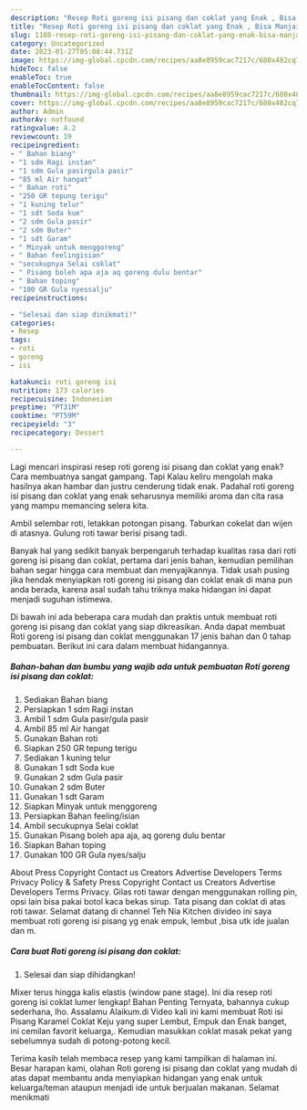 ```yaml
---
description: "Resep Roti goreng isi pisang dan coklat yang Enak , Bisa Manjain Lidah"
title: "Resep Roti goreng isi pisang dan coklat yang Enak , Bisa Manjain Lidah"
slug: 1108-resep-roti-goreng-isi-pisang-dan-coklat-yang-enak-bisa-manjain-lidah
category: Uncategorized
date: 2023-01-27T05:08:44.731Z
image: https://img-global.cpcdn.com/recipes/aa8e8959cac7217c/680x482cq70/roti-goreng-isi-pisang-dan-coklat-foto-resep-utama.jpg
hideToc: false
enableToc: true
enableTocContent: false
thumbnail: https://img-global.cpcdn.com/recipes/aa8e8959cac7217c/680x482cq70/roti-goreng-isi-pisang-dan-coklat-foto-resep-utama.jpg
cover: https://img-global.cpcdn.com/recipes/aa8e8959cac7217c/680x482cq70/roti-goreng-isi-pisang-dan-coklat-foto-resep-utama.jpg
author: Admin
authorAv: notfound
ratingvalue: 4.2
reviewcount: 19
recipeingredient:
- " Bahan biang"
- "1 sdm Ragi instan"
- "1 sdm Gula pasirgula pasir"
- "85 ml Air hangat"
- " Bahan roti"
- "250 GR tepung terigu"
- "1 kuning telur"
- "1 sdt Soda kue"
- "2 sdm Gula pasir"
- "2 sdm Buter"
- "1 sdt Garam"
- " Minyak untuk menggoreng"
- " Bahan feelingisian"
- "secukupnya Selai coklat"
- " Pisang boleh apa aja aq goreng dulu bentar"
- " Bahan toping"
- "100 GR Gula nyessalju"
recipeinstructions:

- "Selesai dan siap dinikmati!"
categories:
- Resep
tags:
- roti
- goreng
- isi

katakunci: roti goreng isi 
nutrition: 173 calories
recipecuisine: Indonesian
preptime: "PT31M"
cooktime: "PT59M"
recipeyield: "3"
recipecategory: Dessert

---
```



Lagi mencari inspirasi resep roti goreng isi pisang dan coklat yang enak? Cara membuatnya sangat gampang. Tapi Kalau keliru mengolah maka hasilnya akan hambar dan justru cenderung tidak enak. Padahal roti goreng isi pisang dan coklat yang enak seharusnya memiliki aroma dan cita rasa yang mampu memancing selera kita.


Ambil selembar roti, letakkan potongan pisang. Taburkan cokelat dan wijen di atasnya. Gulung roti tawar berisi pisang tadi.

Banyak hal yang sedikit banyak berpengaruh terhadap kualitas rasa dari roti goreng isi pisang dan coklat, pertama dari jenis bahan, kemudian pemilihan bahan segar hingga cara membuat dan menyajikannya. Tidak usah pusing jika hendak menyiapkan roti goreng isi pisang dan coklat enak di mana pun anda berada, karena asal sudah tahu triknya maka hidangan ini dapat menjadi suguhan istimewa.


Di bawah ini ada beberapa cara mudah dan praktis untuk membuat roti goreng isi pisang dan coklat yang siap dikreasikan. Anda dapat membuat Roti goreng isi pisang dan coklat menggunakan 17 jenis bahan dan 0 tahap pembuatan. Berikut ini cara dalam membuat hidangannya.

<!--inarticleads1-->

##### Bahan-bahan dan bumbu yang wajib ada untuk pembuatan Roti goreng isi pisang dan coklat:

1. Sediakan  Bahan biang
1. Persiapkan 1 sdm Ragi instan
1. Ambil 1 sdm Gula pasir/gula pasir
1. Ambil 85 ml Air hangat
1. Gunakan  Bahan roti
1. Siapkan 250 GR tepung terigu
1. Sediakan 1 kuning telur
1. Gunakan 1 sdt Soda kue
1. Gunakan 2 sdm Gula pasir
1. Gunakan 2 sdm Buter
1. Gunakan 1 sdt Garam
1. Siapkan  Minyak untuk menggoreng
1. Persiapkan  Bahan feeling/isian
1. Ambil secukupnya Selai coklat
1. Gunakan  Pisang boleh apa aja, aq goreng dulu bentar
1. Siapkan  Bahan toping
1. Gunakan 100 GR Gula nyes/salju


About Press Copyright Contact us Creators Advertise Developers Terms Privacy Policy &amp; Safety Press Copyright Contact us Creators Advertise Developers Terms Privacy. Gilas roti tawar dengan menggunakan rolling pin, opsi lain bisa pakai botol kaca bekas sirup. Tata pisang dan coklat di atas roti tawar. Selamat datang di channel Teh Nia Kitchen divideo ini saya membuat roti goreng isi pisang yg enak empuk, lembut ,bisa utk ide jualan dan m. 

<!--inarticleads2-->

##### Cara buat Roti goreng isi pisang dan coklat:


1. Selesai dan siap dihidangkan!

Mixer terus hingga kalis elastis (window pane stage). Ini dia resep roti goreng isi coklat lumer lengkap! Bahan Penting Ternyata, bahannya cukup sederhana, lho. Assalamu Alaikum.di Video kali ini kami membuat Roti isi Pisang Karamel Coklat Keju yang super Lembut, Empuk dan Enak banget, ini cemilan favorit keluarga,. Kemudian masukkan coklat masak pekat yang sebelumnya sudah di potong-potong kecil. 

Terima kasih telah membaca resep yang kami tampilkan di halaman ini. Besar harapan kami, olahan Roti goreng isi pisang dan coklat yang mudah di atas dapat membantu anda menyiapkan hidangan yang enak untuk keluarga/teman ataupun menjadi ide untuk berjualan makanan. Selamat menikmati
